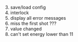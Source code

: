 3. save/load config
7. interlock
8. display all error messages
1. miss the first shot ???
2. value changed
3. can't set energy lower than 11
